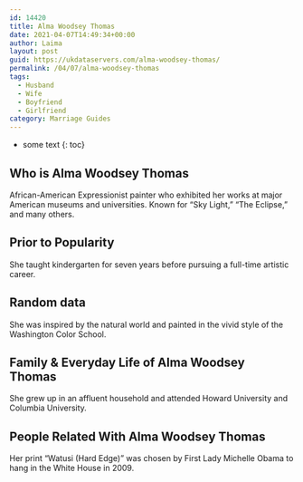 ```yaml
---
id: 14420
title: Alma Woodsey Thomas
date: 2021-04-07T14:49:34+00:00
author: Laima
layout: post
guid: https://ukdataservers.com/alma-woodsey-thomas/
permalink: /04/07/alma-woodsey-thomas
tags:
  - Husband
  - Wife
  - Boyfriend
  - Girlfriend
category: Marriage Guides
---
```


* some text
{: toc}


## Who is Alma Woodsey Thomas
                  
                  
                  
African-American Expressionist painter who exhibited her works at major American museums and universities. Known for &#8220;Sky Light,&#8221; &#8220;The Eclipse,&#8221; and many others.
                  
              
            
              
            
                
                
                
## Prior to Popularity
                  
                  
                  
She taught kindergarten for seven years before pursuing a full-time artistic career.
                  
              
            
              
            
                
                
                
## Random data
                  
                  
                  
She was inspired by the natural world and painted in the vivid style of the Washington Color School.
                  
              
            
              
            
                
                
                
## Family & Everyday Life of Alma Woodsey Thomas
                  
                  
                  
She grew up in an affluent household and attended Howard University and Columbia University.
                  
              
            
              
            
                
                
                
## People Related With Alma Woodsey Thomas
                  
                  
                  
Her print &#8220;Watusi (Hard Edge)&#8221; was chosen by First Lady Michelle Obama to hang in the White House in 2009.
                  
              
            
              
            
                
              
            
              
              
            
            
              
            
          
          
          
